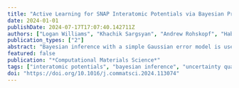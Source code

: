 ```yaml
---
title: "Active Learning for SNAP Interatomic Potentials via Bayesian Predictive Uncertainty"
date: 2024-01-01
publishDate: 2024-07-17T17:07:40.142711Z
authors: ["Logan Williams", "Khachik Sargsyan", "Andrew Rohskopf", "Habib N. Najm"]
publication_types: ["2"]
abstract: "Bayesian inference with a simple Gaussian error model is used to efficiently compute prediction variances for energies, forces, and stresses in the linear SNAP interatomic potential. The prediction variance is shown to have a strong correlation with the absolute error over approximately 24 orders of magnitude. Using this prediction variance, an active learning algorithm is constructed to iteratively train a potential by selecting the structures with the most uncertain properties from a pool of candidate structures. The relative importance of the energy, force, and stress errors in the objective function is shown to have a strong impact upon the trajectory of their respective net error metrics when running the active learning algorithm. Batched training of different batch sizes is also tested against singular structure updates, and it is found that batches can be used to significantly reduce the number of retraining steps required with only minor impact on the active learning trajectory."
featured: false
publication: "*Computational Materials Science*"
tags: ["interatomic potentials", "bayesian inference", "uncertainty quantification", "active learning"]
doi: "https://doi.org/10.1016/j.commatsci.2024.113074"
---
```


